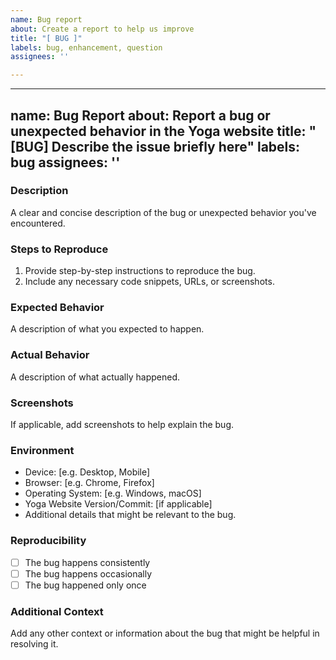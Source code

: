 ```yaml
---
name: Bug report
about: Create a report to help us improve
title: "[ BUG ]"
labels: bug, enhancement, question
assignees: ''

---
```


---
name: Bug Report
about: Report a bug or unexpected behavior in the Yoga website
title: "[BUG] Describe the issue briefly here"
labels: bug
assignees: ''
---

### Description

A clear and concise description of the bug or unexpected behavior you've encountered.

### Steps to Reproduce

1. Provide step-by-step instructions to reproduce the bug.
2. Include any necessary code snippets, URLs, or screenshots.

### Expected Behavior

A description of what you expected to happen.

### Actual Behavior

A description of what actually happened.

### Screenshots

If applicable, add screenshots to help explain the bug.

### Environment

- Device: [e.g. Desktop, Mobile]
- Browser: [e.g. Chrome, Firefox]
- Operating System: [e.g. Windows, macOS]
- Yoga Website Version/Commit: [if applicable]
- Additional details that might be relevant to the bug.

### Reproducibility

- [ ] The bug happens consistently
- [ ] The bug happens occasionally
- [ ] The bug happened only once

### Additional Context

Add any other context or information about the bug that might be helpful in resolving it.
